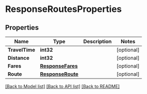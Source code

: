 # ResponseRoutesProperties

## Properties
Name | Type | Description | Notes
------------ | ------------- | ------------- | -------------
**TravelTime** | **int32** |  | [optional] 
**Distance** | **int32** |  | [optional] 
**Fares** | [**ResponseFares**](ResponseFares.md) |  | [optional] 
**Route** | [**ResponseRoute**](ResponseRoute.md) |  | [optional] 

[[Back to Model list]](../README.md#documentation-for-models) [[Back to API list]](../README.md#documentation-for-api-endpoints) [[Back to README]](../README.md)


